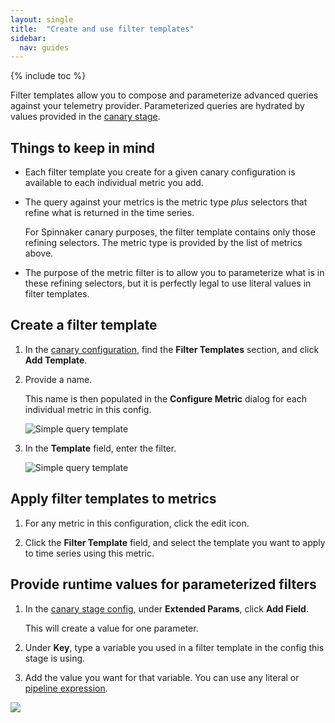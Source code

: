 ```yaml
---
layout: single
title:  "Create and use filter templates"
sidebar:
  nav: guides
---
```


{% include toc %}

Filter templates allow you to compose and parameterize advanced queries against
your telemetry provider. Parameterized queries are hydrated by values provided
in the [canary stage](/docs/v1/guides/user/canary/stage/#extended-params).

## Things to keep in mind

* Each filter template you create for a given canary configuration is available
to each individual metric you add.

* The query against your metrics is the metric type _plus_ selectors that refine
what is returned in the time series.

   For Spinnaker canary purposes, the filter template contains only those
   refining selectors. The metric type is provided by the list of metrics above.

* The purpose of the metric filter is to allow you to parameterize what
is in these refining selectors, but it is perfectly legal to use literal
values in filter templates.

## Create a filter template

1. In the [canary configuration](/docs/v1/guides/user/canary/config/), find the __Filter
Templates__ section, and click __Add Template__.

1. Provide a name.

   This name is then populated in the __Configure Metric__ dialog for each
   individual metric in this config.

   ![Simple query template](/docs/v1/guides/user/canary/config/filter_templates/configure_metric_dialog.png)

1. In the __Template__ field, enter the filter.

   ![Simple query template](/docs/v1/guides/user/canary/config/filter_templates/a_filter_template.png)

## Apply filter templates to metrics

1. For any metric in this configuration, click the edit icon.

1. Click the __Filter Template__ field, and select the template you want to
apply to time series using this metric.

## Provide runtime values for parameterized filters

1. In the [canary stage config](/docs/v1/guides/user/canary/stage/), under __Extended
Params__, click __Add Field__.

   This will create a value for one parameter.

2. Under __Key__, type a variable you used in a filter template in the config
this stage is using.

3. Add the value you want for that variable. You can use any literal or
   [pipeline expression](/docs/v1/guides/user/pipeline-expressions/).

![](/docs/v1/guides/user/canary/config/filter_templates/extended_params.png)
